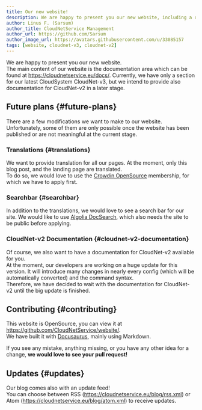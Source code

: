 ```yaml
---
title: Our new website!
description: We are happy to present you our new website, including a documentation area for our software.
author: Linus F. (Sarsum)
author_title: CloudNetService Management
author_url: https://github.com/Sarsum
author_image_url: https://avatars.githubusercontent.com/u/33085157
tags: [website, cloudnet-v3, cloudnet-v2]
---
```


We are happy to present you our new website.  
The main content of our website is the documentation area which can be found at https://cloudnetservice.eu/docs/.
Currently, we have only a section for our latest CloudSystem CloudNet-v3, but we intend to provide also documentation
for CloudNet-v2 in a later stage.

<!--truncate-->

## Future plans {#future-plans}
There are a few modifications we want to make to our website. Unfortunately, some of them are only possible once
the website has been published or are not meaningful at the current stage.

### Translations {#translations}
We want to provide translation for all our pages. At the moment, only this blog post, and the landing page are translated.  
To do so, we would love to use the [Crowdin OpenSource](https://crowdin.com/page/open-source-project-setup-request)
membership, for which we have to apply first.

### Searchbar {#searchbar}
In addition to the translations, we would love to see a search bar for our site. We would like to use
[Algolia DocSearch](https://docsearch.algolia.com/), which also needs the site to be public before applying.

### CloudNet-v2 Documentation {#cloudnet-v2-documentation}
Of course, we also want to have a documentation for CloudNet-v2 available for you.  
At the moment, our developers are working on a huge update for this version. It will introduce many changes in nearly
every config (which will be automatically converted) and the command syntax.  
Therefore, we have decided to wait with the documentation for CloudNet-v2 until the big update is finished.

## Contributing {#contributing}
This website is OpenSource, you can view it at https://github.com/CloudNetService/website/.  
We have built it with [Docusaurus](https://docusaurus.io/), mainly using Markdown.

If you see any mistake, anything missing, or you have any other idea for a change, **we would love to see your pull request!**

## Updates {#updates}
Our blog comes also with an update feed!  
You can choose between RSS (https://cloudnetservice.eu/blog/rss.xml) or Atom (https://cloudnetservice.eu/blog/atom.xml)
to receive updates.